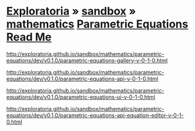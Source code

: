 [Exploratoria]( http://exploratoria.github.io ) &raquo; [sandbox]( http://exploratoria.github.io/sandbox/ ) &raquo; [mathematics]( http://exploratoria.github.io/sandbox/mathematics/ ) 
[Parametric Equations Read Me]( index.html )
===

<http://exploratoria.github.io/sandbox/mathematics/parametric-equations/dev/v0.1.0/parametric-equations-gallery-v-0-1-0.html>

<http://exploratoria.github.io/sandbox/mathematics/parametric-equations/dev/v0.1.0/parametric-equations-api-v-0-1-0.html>

<http://exploratoria.github.io/sandbox/mathematics/parametric-equations/dev/v0.1.0/parametric-equations-ui-v-0-1-0.html>

<http://exploratoria.github.io/sandbox/mathematics/parametric-equations/dev/v0.1.0/parametric-equations-api-equation-editor-v-0-1-0.html>





